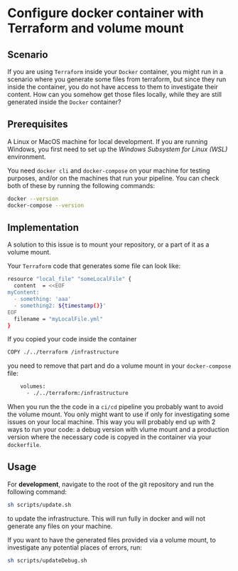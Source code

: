 # Configure docker container with Terraform and volume mount

## Scenario

If you are using `Terraform` inside your `Docker` container, you might run in a scenario where you generate some files from terraform, but since they run inside the container, you do not have access to them to investigate their content. How can you somehow get those files locally, while they are still generated inside the `Docker` container?

## Prerequisites

A Linux or MacOS machine for local development. If you are running Windows, you first need to set up the *Windows Subsystem for Linux (WSL)* environment.

You need `docker cli` and `docker-compose` on your machine for testing purposes, and/or on the machines that run your pipeline.
You can check both of these by running the following commands:
```sh
docker --version
docker-compose --version
```

## Implementation

A solution to this issue is to mount your repository, or a part of it as a volume mount.

Your `Terraform` code that generates some file can look like:
```sh
resource "local_file" "someLocalFile" {
  content  = <<EOF
myContent:
  - something: 'aaa'
  - something2: ${timestamp()}'
EOF
  filename = "myLocalFile.yml"
}
```

If you copied your code inside the container
```sh
COPY ./../terraform /infrastructure
```
you need to remove that part and do a volume mount in your `docker-compose` file:
```sh
    volumes:
      - ./../terraform:/infrastructure
```

When you run the the code in a `ci/cd` pipeline you probably want to avoid the volume mount. You only might want to use if only for investigating some issues on your local machine. This way you will probably end up with 2 ways to run your code: a debug version with vlume mount and a production version where the necessary code is copyed in the container via your `dockerfile`.

## Usage

For **development**, navigate to the root of the git repository and run the following command:
```sh
sh scripts/update.sh
```
to update the infrastructure. This will run fully in docker and will not generate any files on your machine.

If you want to have the generated files provided via a volume mount, to investigate any potential places of errors, run:
```sh
sh scripts/updateDebug.sh
```
